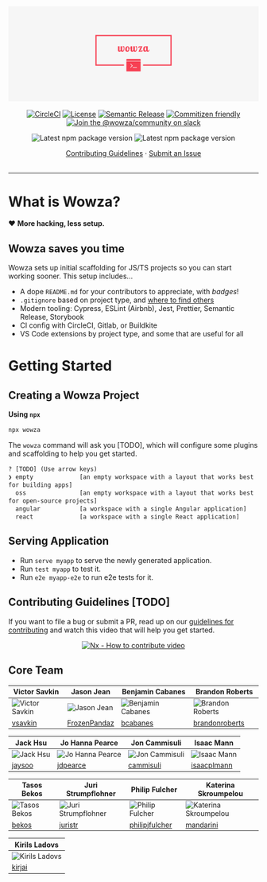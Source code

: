 <p align="center"><img src="./src/assets/img/banner.png" width="600" alt="View in VS Code or on Github. Bitbucket doesn't support cool Markdown stuff."></p>

<div align="center">

[![CircleCI](https://img.shields.io/badge/CircleCI-passing-brightgreen?style=flat-square&logo=circleci)]()
[![License](https://img.shields.io/badge/License-MIT-blue?style=flat-square)](https://en.wikipedia.org/wiki/MIT_License)
[![Semantic Release](https://img.shields.io/badge/%20%20%F0%9F%93%A6%F0%9F%9A%80-semantic--release-e10079.svg?style=flat-square)](https://github.com/semantic-release/semantic-release)
[![Commitizen friendly](https://img.shields.io/badge/Commitizen-friendly-blue.svg?style=flat-square)](http://commitizen.github.io/cz-cli/)
[![Join the @wowza/community on slack](https://img.shields.io/badge/Slack-%40wowza%2Fcommunity-blue?style=flat-square&logo=slack)](https://join.slack.com/t/wowzacommunity/shared_invite/zt-phx09lkz-ETbJ8JAcqJkV9NhRRJpzPA)

</div>
<div align="center">

![Latest npm package version](https://img.shields.io/badge/NPM%40stable-1.0.0-blue?logo=npm&style=flat-square)
![Latest npm package version](https://img.shields.io/badge/NPM%40beta-2.0.0-orange?logo=npm&style=flat-square)

</div>
<div align="center">

<p align="center">
  <a href="CONTRIBUTING.md">Contributing Guidelines</a>
  ·
  <a href="https://github.com/GitMazzone/wowza/issues">Submit an Issue</a>
  <br>
  <br>
</p>

</div>

<hr>

# What is Wowza?

❤️ **More hacking, less setup.**

## Wowza saves you time

Wowza sets up initial scaffolding for JS/TS projects so you can start working sooner. This setup includes...

- A dope `README.md` for your contributors to appreciate, with _badges_!
- `.gitignore` based on project type, and [where to find others](https://github.com/github/gitignore)
- Modern tooling: Cypress, ESLint (Airbnb), Jest, Prettier, Semantic Release, Storybook
- CI config with CircleCI, Gitlab, or Buildkite
- VS Code extensions by project type, and some that are useful for all

# Getting Started

## Creating a Wowza Project

**Using `npx`**

```bash
npx wowza
```

The `wowza` command will ask you [TODO], which will configure some plugins and scaffolding to help you get started.

```
? [TODO] (Use arrow keys)
❯ empty             [an empty workspace with a layout that works best for building apps]
  oss               [an empty workspace with a layout that works best for open-source projects]
  angular           [a workspace with a single Angular application]
  react             [a workspace with a single React application]
```

## Serving Application

- Run `serve myapp` to serve the newly generated application.
- Run `test myapp` to test it.
- Run `e2e myapp-e2e` to run e2e tests for it.

## Contributing Guidelines [TODO]

If you want to file a bug or submit a PR, read up on our [guidelines for contributing](https://github.com/nrwl/nx/blob/master/CONTRIBUTING.md) and watch this video that will help you get started.

<a href="https://www.youtube.com/watch?v=o11p0zSm0No&feature=youtu.be" target="_blank">
<p style="text-align: center;"><img src="https://raw.githubusercontent.com/nrwl/nx/master/images/how-to-contribute.png" width="600" alt="Nx - How to contribute video"></p>
</a>

## Core Team

| Victor Savkin                                                          | Jason Jean                                                            | Benjamin Cabanes                                                            | Brandon Roberts                                                          |
| ---------------------------------------------------------------------- | --------------------------------------------------------------------- | --------------------------------------------------------------------------- | ------------------------------------------------------------------------ |
| ![Victor Savkin](https://avatars1.githubusercontent.com/u/35996?s=150) | ![Jason Jean](https://avatars2.githubusercontent.com/u/8104246?s=150) | ![Benjamin Cabanes](https://avatars2.githubusercontent.com/u/3447705?s=150) | ![Brandon Roberts](https://avatars1.githubusercontent.com/u/42211?s=150) |
| [vsavkin](https://github.com/vsavkin)                                  | [FrozenPandaz](https://github.com/FrozenPandaz)                       | [bcabanes](https://github.com/bcabanes)                                     | [brandonroberts](https://github.com/brandonroberts)                      |

| Jack Hsu                                                              | Jo Hanna Pearce                                                               | Jon Cammisuli                                                                | Isaac Mann                                                           |
| --------------------------------------------------------------------- | ----------------------------------------------------------------------------- | ---------------------------------------------------------------------------- | -------------------------------------------------------------------- |
| ![Jack Hsu](https://avatars0.githubusercontent.com/u/53559?s=150&v=4) | ![Jo Hanna Pearce](https://avatars1.githubusercontent.com/u/439121?s=150&v=4) | ![Jon Cammisuli](https://avatars2.githubusercontent.com/u/4332460?s=150&v=4) | ![Isaac Mann](https://avatars1.githubusercontent.com/u/861504?s=150) |
| [jaysoo](https://github.com/jaysoo)                                   | [jdpearce](https://github.com/jdpearce)                                       | [cammisuli](https://github.com/cammisuli)                                    | [isaacplmann](https://github.com/isaacplmann)                        |

| Tasos Bekos                                                              | Juri Strumpflohner                                                               | Philip Fulcher                                                            | Katerina Skroumpelou                                                                |
| ------------------------------------------------------------------------ | -------------------------------------------------------------------------------- | ------------------------------------------------------------------------- | ----------------------------------------------------------------------------------- |
| ![Tasos Bekos](https://avatars.githubusercontent.com/u/551595?s=150&v=4) | ![Juri Strumpflohner](https://avatars1.githubusercontent.com/u/542458?s=150&v=4) | ![Philip Fulcher](https://avatars1.githubusercontent.com/u/1536471?s=150) | ![Katerina Skroumpelou](https://avatars0.githubusercontent.com/u/6603745?s=150&v=4) |
| [bekos](https://github.com/bekos)                                        | [juristr](https://github.com/juristr)                                            | [philipjfulcher](https://github.com/philipjfulcher)                       | [mandarini](https://github.com/mandarini)                                           |

| Kirils Ladovs                                                               |
| --------------------------------------------------------------------------- |
| ![Kirils Ladovs](https://avatars.githubusercontent.com/u/9858620?s=150&v=4) |
| [kirjai](https://github.com/kirjai)                                         |
